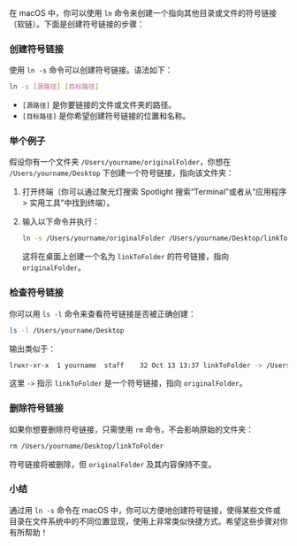 在 macOS 中，你可以使用 `ln` 命令来创建一个指向其他目录或文件的符号链接（软链）。下面是创建符号链接的步骤：

### 创建符号链接
使用 `ln -s` 命令可以创建符号链接。语法如下：

```sh
ln -s [源路径] [目标路径]
```

- `[源路径]` 是你要链接的文件或文件夹的路径。
- `[目标路径]` 是你希望创建符号链接的位置和名称。

### 举个例子

假设你有一个文件夹 `/Users/yourname/originalFolder`，你想在 `/Users/yourname/Desktop` 下创建一个符号链接，指向该文件夹：

1. 打开终端（你可以通过聚光灯搜索 Spotlight 搜索“Terminal”或者从“应用程序 > 实用工具”中找到终端）。

2. 输入以下命令并执行：

    ```sh
    ln -s /Users/yourname/originalFolder /Users/yourname/Desktop/linkToFolder
    ```

   这将在桌面上创建一个名为 `linkToFolder` 的符号链接，指向 `originalFolder`。

### 检查符号链接

你可以用 `ls -l` 命令来查看符号链接是否被正确创建：

```sh
ls -l /Users/yourname/Desktop
```

输出类似于：

```sh
lrwxr-xr-x  1 yourname  staff    32 Oct 13 13:37 linkToFolder -> /Users/yourname/originalFolder
```

这里 `->` 指示 `linkToFolder` 是一个符号链接，指向 `originalFolder`。

### 删除符号链接

如果你想要删除符号链接，只需使用 `rm` 命令，不会影响原始的文件夹：

```sh
rm /Users/yourname/Desktop/linkToFolder
```

符号链接将被删除，但 `originalFolder` 及其内容保持不变。

### 小结

通过用 `ln -s` 命令在 macOS 中，你可以方便地创建符号链接，使得某些文件或目录在文件系统中的不同位置显现，使用上非常类似快捷方式。希望这些步骤对你有所帮助！
